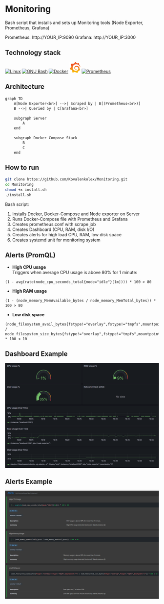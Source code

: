 # Monitoring
Bash script that installs and sets up Monitoring tools (Node Exporter, Prometheus, Grafana)

Prometheus:
http://YOUR_IP:9090
Grafana:
http://YOUR_IP:3000

## Technology stack  
<p align="left">
  <a href="https://www.linux.org" target="_blank" rel="noreferrer"><img src="https://raw.githubusercontent.com/danielcranney/readme-generator/main/public/icons/skills/linux-colored.svg" width="36" height="36" alt="Linux" /></a>
  <a href="https://www.gnu.org/software/bash/" target="_blank" rel="noreferrer"><img src="https://raw.githubusercontent.com/danielcranney/readme-generator/main/public/icons/skills/gnubash.svg" width="36" height="36" alt="GNU Bash" /></a>
  <a href="https://www.docker.com/" target="_blank" rel="noreferrer"><img src="https://raw.githubusercontent.com/danielcranney/readme-generator/main/public/icons/skills/docker-colored.svg" width="36" height="36" alt="Docker" /></a>
  <a href="https://grafana.com/" target="_blank" rel="noreferrer"><img src="https://raw.githubusercontent.com/grafana/grafana/main/public/img/grafana_icon.svg" width="36" height="36" alt="Grafana" /></a>
  <a href="https://prometheus.io/" target="_blank" rel="noreferrer"><img src="https://upload.wikimedia.org/wikipedia/commons/3/38/Prometheus_software_logo.svg" width="36" height="36" alt="Prometheus" /></a>
</p>

## Architecture

```mermaid
graph TD
    A[Node Exporter<br>] -->| Scraped by | B[(Prometheus<br>)]
    B -->| Queried by | C[Grafana<br>]

    subgraph Server
        A
    end

    subgraph Docker Compose Stack
        B
        C
    end
```

## How to run

```bash
git clone https://github.com/Kovalenkolex/Monitoring.git
cd Monitoring
chmod +x install.sh
./install.sh
```

Bash script:
1) Installs Docker, Docker-Compose and Node exporter on Server
2) Runs Docker-Compose file with Prometheus and Grafana
3) Creates prometheus.conf with scrape job
4) Creates Dashboard (CPU, RAM, disk I/O)
5) Creates alerts for high load CPU, RAM, low disk space
6) Creates systemd unit for monitoring system



## Alerts (PromQL)

- **High CPU usage**  
Triggers when average CPU usage is above 80% for 1 minute:
```
(1 - avg(rate(node_cpu_seconds_total{mode="idle"}[1m]))) * 100 > 80
```
- **High RAM usage**  
```
(1 - (node_memory_MemAvailable_bytes / node_memory_MemTotal_bytes)) * 100 > 80
```
- **Low disk space**  
```
(node_filesystem_avail_bytes{fstype!="overlay",fstype!="tmpfs",mountpoint="/"} / node_filesystem_size_bytes{fstype!="overlay",fstype!="tmpfs",mountpoint="/"}) * 100 < 10
```

## Dashboard Example
![Grafana Dashboard Screenshot](./docs/dashboard.png)
## Alerts Example
![Prometheus Alerts Screenshot](./docs/alerts.png)
